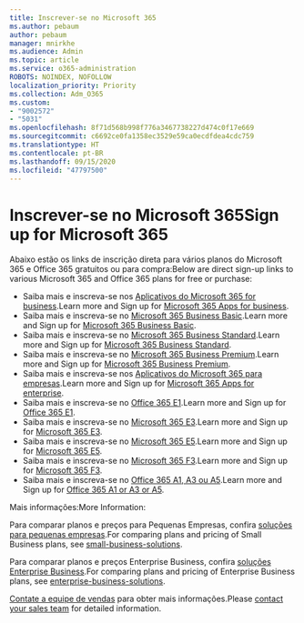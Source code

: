 ```yaml
---
title: Inscrever-se no Microsoft 365
ms.author: pebaum
author: pebaum
manager: mnirkhe
ms.audience: Admin
ms.topic: article
ms.service: o365-administration
ROBOTS: NOINDEX, NOFOLLOW
localization_priority: Priority
ms.collection: Adm_O365
ms.custom:
- "9002572"
- "5031"
ms.openlocfilehash: 8f71d568b998f776a3467738227d474c0f17e669
ms.sourcegitcommit: c6692ce0fa1358ec3529e59ca0ecdfdea4cdc759
ms.translationtype: HT
ms.contentlocale: pt-BR
ms.lasthandoff: 09/15/2020
ms.locfileid: "47797500"
---
```

# <a name="sign-up-for-microsoft-365"></a><span data-ttu-id="4aae6-102">Inscrever-se no Microsoft 365</span><span class="sxs-lookup"><span data-stu-id="4aae6-102">Sign up for Microsoft 365</span></span>

<span data-ttu-id="4aae6-103">Abaixo estão os links de inscrição direta para vários planos do Microsoft 365 e Office 365 gratuitos ou para compra:</span><span class="sxs-lookup"><span data-stu-id="4aae6-103">Below are direct sign-up links to various Microsoft 365 and Office 365 plans for free or purchase:</span></span>

- <span data-ttu-id="4aae6-104">Saiba mais e inscreva-se nos [Aplicativos do Microsoft 365 for business](https://products.office.com/business/office-365-business?activetab=pivot%3aoverviewtab).</span><span class="sxs-lookup"><span data-stu-id="4aae6-104">Learn more and Sign up for [Microsoft 365 Apps for business](https://products.office.com/business/office-365-business?activetab=pivot%3aoverviewtab).</span></span>
- <span data-ttu-id="4aae6-105">Saiba mais e inscreva-se no [Microsoft 365 Business Basic](https://products.office.com/business/office-365-business-essentials?activetab=pivot%3aoverviewtab).</span><span class="sxs-lookup"><span data-stu-id="4aae6-105">Learn more and Sign up for [Microsoft 365 Business Basic](https://products.office.com/business/office-365-business-essentials?activetab=pivot%3aoverviewtab).</span></span>
- <span data-ttu-id="4aae6-106">Saiba mais e inscreva-se no [Microsoft 365 Business Standard](https://products.office.com/business/office-365-business-premium?activetab=pivot%3aoverviewtab).</span><span class="sxs-lookup"><span data-stu-id="4aae6-106">Learn more and Sign up for [Microsoft 365 Business Standard](https://products.office.com/business/office-365-business-premium?activetab=pivot%3aoverviewtab).</span></span>
- <span data-ttu-id="4aae6-107">Saiba mais e inscreva-se no [Microsoft 365 Business Premium](https://www.microsoft.com/microsoft-365/business/microsoft-365-business?activetab=pivot%3aoverviewtab).</span><span class="sxs-lookup"><span data-stu-id="4aae6-107">Learn more and Sign up for [Microsoft 365 Business Premium](https://www.microsoft.com/microsoft-365/business/microsoft-365-business?activetab=pivot%3aoverviewtab).</span></span>
- <span data-ttu-id="4aae6-108">Saiba mais e inscreva-se nos [Aplicativos do Microsoft 365 para empresas](https://products.office.com/business/office-365-proplus-product?activetab=pivot%3aoverviewtab).</span><span class="sxs-lookup"><span data-stu-id="4aae6-108">Learn more and Sign up for [Microsoft 365 Apps for enterprise](https://products.office.com/business/office-365-proplus-product?activetab=pivot%3aoverviewtab).</span></span>
- <span data-ttu-id="4aae6-109">Saiba mais e inscreva-se no [Office 365 E1](https://www.microsoft.com/microsoft-365/business/office-365-enterprise-e1-business-software?activetab=pivot:overviewtab).</span><span class="sxs-lookup"><span data-stu-id="4aae6-109">Learn more and Sign up for [Office 365 E1](https://www.microsoft.com/microsoft-365/business/office-365-enterprise-e1-business-software?activetab=pivot:overviewtab).</span></span>
- <span data-ttu-id="4aae6-110">Saiba mais e inscreva-se no [Microsoft 365 E3](https://www.microsoft.com/microsoft-365/enterprise-e3-business-software).</span><span class="sxs-lookup"><span data-stu-id="4aae6-110">Learn more and Sign up for [Microsoft 365 E3](https://www.microsoft.com/microsoft-365/enterprise-e3-business-software).</span></span>
- <span data-ttu-id="4aae6-111">Saiba mais e inscreva-se no [Microsoft 365 E5](https://www.microsoft.com/microsoft-365/enterprise-e5-business-software?activetab=pivot%3aoverviewtab).</span><span class="sxs-lookup"><span data-stu-id="4aae6-111">Learn more and Sign up for [Microsoft 365 E5](https://www.microsoft.com/microsoft-365/enterprise-e5-business-software?activetab=pivot%3aoverviewtab).</span></span>
- <span data-ttu-id="4aae6-112">Saiba mais e inscreva-se no [Microsoft 365 F3](https://www.microsoft.com/microsoft-365/microsoft-365-enterprise-f3?activetab=pivot%3aoverviewtab).</span><span class="sxs-lookup"><span data-stu-id="4aae6-112">Learn more and Sign up for [Microsoft 365 F3](https://www.microsoft.com/microsoft-365/microsoft-365-enterprise-f3?activetab=pivot%3aoverviewtab).</span></span>
- <span data-ttu-id="4aae6-113">Saiba mais e inscreva-se no [Office 365 A1, A3 ou A5](https://www.microsoft.com/microsoft-365/academic/compare-office-365-education-plans?activetab=tab:primaryr1).</span><span class="sxs-lookup"><span data-stu-id="4aae6-113">Learn more and Sign up for [Office 365 A1 or A3 or A5](https://www.microsoft.com/microsoft-365/academic/compare-office-365-education-plans?activetab=tab:primaryr1).</span></span>

<span data-ttu-id="4aae6-114">Mais informações:</span><span class="sxs-lookup"><span data-stu-id="4aae6-114">More Information:</span></span>

<span data-ttu-id="4aae6-115">Para comparar planos e preços para Pequenas Empresas, confira [soluções para pequenas empresas](https://products.office.com/business/small-business-solutions#office-ContentAreaHeadingTemplate-1cuvapm).</span><span class="sxs-lookup"><span data-stu-id="4aae6-115">For comparing plans and pricing of Small Business plans, see [small-business-solutions](https://products.office.com/business/small-business-solutions#office-ContentAreaHeadingTemplate-1cuvapm).</span></span>

<span data-ttu-id="4aae6-116">Para comparar planos e preços Enterprise Business, confira [soluções Enterprise Business](https://www.microsoft.com/microsoft-365/business/compare-more-office-365-for-business-plans).</span><span class="sxs-lookup"><span data-stu-id="4aae6-116">For comparing plans and pricing of Enterprise Business plans, see [enterprise-business-solutions](https://www.microsoft.com/microsoft-365/business/compare-more-office-365-for-business-plans).</span></span>

<span data-ttu-id="4aae6-117">[Contate a equipe de vendas](https://go.microsoft.com/fwlink/?linkid=2127718) para obter mais informações.</span><span class="sxs-lookup"><span data-stu-id="4aae6-117">Please [contact your sales team](https://go.microsoft.com/fwlink/?linkid=2127718) for detailed information.</span></span>
